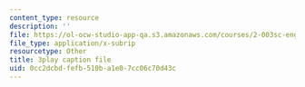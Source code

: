 ```yaml
---
content_type: resource
description: ''
file: https://ol-ocw-studio-app-qa.s3.amazonaws.com/courses/2-003sc-engineering-dynamics-fall-2011/0cc2dcbdfefb510ba1e07cc06c70d43c_1xJJu5p3dD0.vtt
file_type: application/x-subrip
resourcetype: Other
title: 3play caption file
uid: 0cc2dcbd-fefb-510b-a1e0-7cc06c70d43c
---
```


